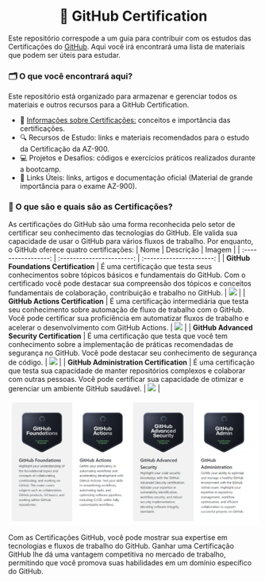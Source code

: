 <h1 align="center">🐙 GitHub Certification</h1>

Este repositório correspode a um guia para contribuir com os estudos das Certificações do [GitHub](https://github.com/). Aqui você irá encontrará uma lista de materiais que podem ser úteis para estudar.

### 🗂️ O que você encontrará aqui?
Este repositório está organizado para armazenar e gerenciar todos os materiais e outros recursos para a GitHub Certification.

- 📝 [Informações sobre Certificações:](https://github.com/rhayssakramer/github-certification?tab=readme-ov-file#-o-que-s%C3%A3o-e-quais-s%C3%A3o-as-certifica%C3%A7%C3%B5es) conceitos e importância das certificações.
- 🔍 Recursos de Estudo: links e materiais recomendados para o estudo da Certificação da AZ-900.
- 💻 Projetos e Desafios: códigos e exercícios práticos realizados durante a bootcamp.
- 🔗 Links Úteis: links, artigos e documentação oficial (Material de grande importância para o exame AZ-900).


### 📝 O que são e quais são as Certificações?
As certificações do GitHub são uma forma reconhecida pelo setor de certificar seu conhecimento das tecnologias do GitHub. Ele valida sua capacidade de usar o GitHub para vários fluxos de trabalho. Por enquanto, o GitHub oferece quatro certificações:
| Nome | Descrição | Imagem |
| :-----------------: | :-----------------------: | :----------------------: |
| <b>GitHub Foundations Certification</b> | É uma certificação que testa seus conhecimentos sobre tópicos básicos e fundamentais do GitHub. Com o certificado você pode destacar sua compreensão dos tópicos e conceitos fundamentais de colaboração, contribuição e trabalho no GitHub. | <img width="150" src="https://github.com/user-attachments/assets/99cbcdc7-e4dc-49a8-ad3a-7b9839f68902"> |
| <b>GitHub Actions Certification</b> | É uma certificação intermediária que testa seu conhecimento sobre automação de fluxo de trabalho com o GitHub. Você pode certificar sua proficiência em automatizar fluxos de trabalho e acelerar o desenvolvimento com GitHub Actions. | <img width="150" src="https://github.com/user-attachments/assets/e450154e-fe73-46c2-be37-16547a821dc2"> |
| <b>GitHub Advanced Security Certification</b> | É uma certificação que testa que você tem conhecimento sobre a implementação de práticas recomendadas de segurança no GitHub. Você pode destacar seu conhecimento de segurança de código. | <img width="150" src="https://github.com/user-attachments/assets/e438c467-acbe-4ddd-8020-08af74b85ea3"> |
| <b>GitHub Administration Certification</b> | É uma certificação que testa sua capacidade de manter repositórios complexos e colaborar com outras pessoas. Você pode certificar sua capacidade de otimizar e gerenciar um ambiente GitHub saudável. | <img width="150" src="https://github.com/user-attachments/assets/6234bc2e-3542-4372-82e8-49cf8ed9e32e"> |

<p align="center"><img src="https://github.com/rhayssakramer/github-certification/blob/main/img/img1.png" width="800"></p>

Com as Certificações GitHub, você pode mostrar sua expertise em tecnologias e fluxos de trabalho do GitHub. Ganhar uma Certificação GitHub lhe dá uma vantagem competitiva no mercado de trabalho, permitindo que você promova suas habilidades em um domínio específico do GitHub.
